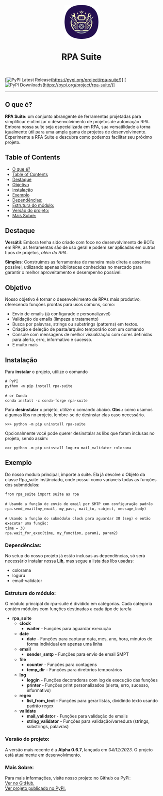 <div align="center">
    <img src='https://github.com/CamiloCCarvalho/rpa_suite/blob/master/logo-rpa-suite.png' width='112px' alt='RPA Suite'><br>
</div>

<h1 align="center">
    RPA Suite
</h1>
<br>

[![PyPI Latest Release](https://img.shields.io/pypi/v/rpa-suite.svg)(https://pypi.org/project/rpa-suite/)]
[![PyPI Downloads](https://img.shields.io/pypi/dm/rpa-suite.svg?label=PyPI%20downloads)(https://pypi.org/project/rpa-suite/)]

-----------------

## O que é?
**RPA Suite:** um conjunto abrangente de ferramentas projetadas para simplificar e otimizar o desenvolvimento de projetos de automação RPA. Embora nossa suíte seja especializada em RPA, sua versatilidade a torna igualmente útil para uma ampla gama de projetos de desenvolvimento. Experimente a RPA Suite e descubra como podemos facilitar seu próximo projeto.

## Table of Contents

- [O que é?](#o-que-é)
- [Table of Contents](#table-of-contents)
- [Destaque](#destaque)
- [Objetivo](#objetivo)
- [Instalação](#instalação)
- [Exemplo](#exemplo)
- [Dependências:](#dependências)
- [Estrutura do módulo:](#estrutura-do-módulo)
- [Versão do projeto:](#versão-do-projeto)
- [Mais Sobre:](#mais-sobre)

## Destaque

**Versátil**: Embora tenha sido criado com foco no desenvolvimento de BOTs em RPA, as ferramentas são de uso geral e podem ser aplicadas em outros tipos de projetos, *além do RPA*.

**Simples**: Construímos as ferramentas de maneira mais direta e assertiva possível, utilizando apenas bibliotecas conhecidas no mercado para garantir o melhor aproveitamento e desempenho possível.

## Objetivo

Nosso objetivo é tornar o desenvolvimento de RPAs mais produtivo, oferecendo funções prontas para usos comuns, como:

- Envio de emails (já configurado e personalizavel)
- Validação de emails (limpeza e tratamento)
- Busca por palavras, strings ou substrings (patterns) em textos.
- Criação e deleção de pasta/arquivo temporário com um comando
- Console com mensagens de melhor visualização com cores definidas para alerta, erro, informativo e sucesso.
- E muito mais

## Instalação
Para **instalar** o projeto, utilize o comando

    # PyPI
    python -m pip install rpa-suite

    # or Conda
    conda install -c conda-forge rpa-suite


Para **desinstalar** o projeto, utilize o comando abaixo. **Obs.:** como usamos algumas libs no projeto, lembre-se de desinstar elas caso necessário.

    >>> python -m pip uninstall rpa-suite

Opcionalmente você pode querer desinstalar as libs que foram inclusas no projeto, sendo assim:

    >>> python -m pip uninstall loguru mail_validator colorama

## Exemplo
Do nosso modulo principal, importe a suite. Ela já devolve o Objeto da classe Rpa_suite instânciado, onde possui como variaveis todas as funções dos submódulos:

    from rpa_suite import suite as rpa

    # Usando a função de envio de email por SMTP com configuração padrão
    rpa.send_email(my_email, my_pass, mail_to, subject, message_body)

    # Usando a função do submódulo clock para aguardar 30 (seg) e então executar uma função:
    time = 30
    rpa.wait_for_exec(time, my_function, param1, param2)

### Dependências:
No setup do nosso projeto já estão inclusas as dependências, só será necessário instalar nossa **Lib**, mas segue a lista das libs usadas:
- colorama
- loguru
- email-validator
  
### Estrutura do módulo:
O módulo principal do rpa-suite é dividido em categorias. Cada categoria contém módulos com funções destinadas a cada tipo de tarefa
- **rpa_suite**
    - **clock**
        - **waiter** - Funções para aguardar execução
    - **date**
        - **date** - Funções para capturar data, mes, ano, hora, minutos de forma individual em apenas uma linha
    - **email**
        - **sender_smtp** - Funções para envio de email SMPT 
    - **file**
        - **counter** - Funções para contagens
        - **temp_dir** - Funções para diretórios temporários
    - **log**
        - **loggin** - Funções decoradoras com log de execução das funções
        - **printer** - Funções print personalizados (alerta, erro, sucesso, informativo)
    - **regex**
        - **list_from_text** - Funções para gerar listas, dividindo texto usando padrão regex
    - **validate**
        - **mail_validator** - Funções para validação de emails
        - **string_validator** - Funções para validação/varredura (strings, substrings, palavras)

### Versão do projeto:
A versão mais recente é a **Alpha 0.6.7**, lançada em *04/12/2023*. O projeto está atualmente em desenvolvimento.

### Mais Sobre:

Para mais informações, visite nosso projeto no Github ou PyPi:
<br>
<a href='https://github.com/CamiloCCarvalho/rpa_suite' target='_blank'>
    Ver no GitHub.
</a>
<br>
<a href='https://pypi.org/project/rpa-suite/' target='_blank'>
    Ver projeto publicado no PyPI.
</a>
